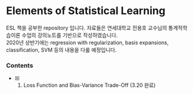 # Elements of Statistical Learning

ESL 책을 공부한 repository 입니다. 자료들은 연세대학교 전용호 교수님의 통계적학습이론 수업의 강의노트를 기반으로 작성하였습니다.<br>
2020년 상반기에는 regression with regularization, basis expansions, classification, SVM 등의 내용을 다룰 예정입니다.

### Contents

- [X] 1. Loss Function and Bias-Variance Trade-Off (3.20 완료)
